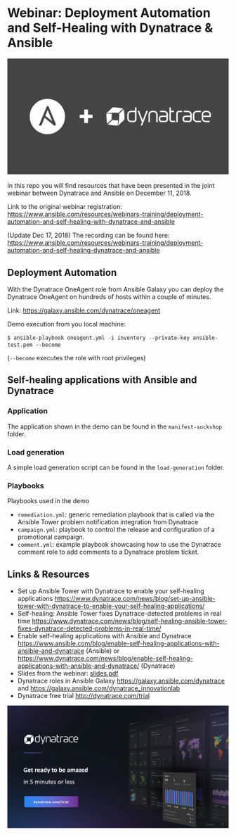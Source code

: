 # Webinar: Deployment Automation and Self-Healing with Dynatrace & Ansible

![ansible + dynatrace](./assets/ansible+dynatrace.jpg)

In this repo you will find resources that have been presented in the joint webinar between Dynatrace and Ansible on December 11, 2018.

Link to the original webinar registration:
https://www.ansible.com/resources/webinars-training/deployment-automation-and-self-healing-with-dynatrace-and-ansible

(Update Dec 17, 2018) The recording can be found here: https://www.ansible.com/resources/webinars-training/deployment-automation-and-self-healing-dynatrace-and-ansible

## Deployment Automation

With the Dynatrace OneAgent role from Ansible Galaxy you can deploy the Dynatrace OneAgent on hundreds of hosts within a couple of minutes.

Link: https://galaxy.ansible.com/dynatrace/oneagent 

Demo execution from you local machine:
```
$ ansible-playbook oneagent.yml -i inventory --private-key ansible-test.pem --become
```
(`--become` executes the role with root privileges)

## Self-healing applications with Ansible and Dynatrace

### Application

The application shown in the demo can be found in the `manifest-sockshop` folder.

### Load generation

A simple load generation script can be found in the `load-generation` folder.

### Playbooks

Playbooks used in the demo
- `remediation.yml`: generic remediation playbook that is called via the Ansible Tower problem notification integration from Dynatrace
- `campaign.yml`: playbook to control the release and configuration of a promotional campaign. 
- `comment.yml`: example playbook showcasing how to use the Dynatrace comment role to add comments to a Dynatrace problem ticket.

## Links & Resources

- Set up Ansible Tower with Dynatrace to enable your self-healing applications
https://www.dynatrace.com/news/blog/set-up-ansible-tower-with-dynatrace-to-enable-your-self-healing-applications/ 
- Self-healing: Ansible Tower fixes Dynatrace-detected problems in real time https://www.dynatrace.com/news/blog/self-healing-ansible-tower-fixes-dynatrace-detected-problems-in-real-time/ 
- Enable self-healing applications with Ansible and Dynatrace https://www.ansible.com/blog/enable-self-healing-applications-with-ansible-and-dynatrace (Ansible) or https://www.dynatrace.com/news/blog/enable-self-healing-applications-with-ansible-and-dynatrace/ (Dynatrace)
- Slides from the webinar: [slides.pdf](./assets/slides.pdf)
- Dynatrace roles in Ansible Galaxy
https://galaxy.ansible.com/dynatrace and 
https://galaxy.ansible.com/dynatrace_innovationlab 
- Dynatrace free trial 
http://dynatrace.com/trial 

![dynatrace trial](./assets/dynatrace-trial.png)
